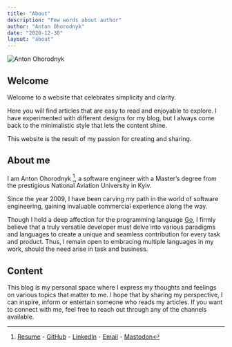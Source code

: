 ```yaml
---
title: "About"
description: "Few words about author"
author: "Anton Ohorodnyk"
date: "2020-12-30"
layout: "about"
---
```

![Anton Ohorodnyk](/img/logo.jpg)

## Welcome

Welcome to a website that celebrates simplicity and clarity.

Here you will find articles that are easy to read and enjoyable to explore. I have experimented with different designs for my blog, but I always come back to the minimalistic style that lets the content shine.

This website is the result of my passion for creating and sharing.

## About me

I am Anton Ohorodnyk [^contacts], a software engineer with a Master’s degree from the prestigious National Aviation University in Kyiv.

Since the year 2009, I have been carving my path in the world of software engineering, gaining invaluable commercial experience along the way.

Though I hold a deep affection for the programming language [Go](https://go.dev/), I firmly believe that a truly versatile developer must delve into various paradigms and languages to create a unique and seamless contribution for every task and product. Thus, I remain open to embracing multiple languages in my work, should the need arise in task and business.

## Content

This blog is my personal space where I express my thoughts and feelings on various topics that matter to me. I hope that by sharing my perspective, I can inspire, inform or entertain someone who reads my articles. If you want to connect with me, feel free to reach out through any of the channels available.

[^contacts]: [Resume](/Anton%20Ohorodnyk.pdf) - [GitHub](https://github.com/aohorodnyk) - [LinkedIn](https://www.linkedin.com/in/aohorodnyk) - [Email](mailto:me@aohorodnyk.com) - [Mastodon](https://fosstodon.org/@aohorodnyk)
